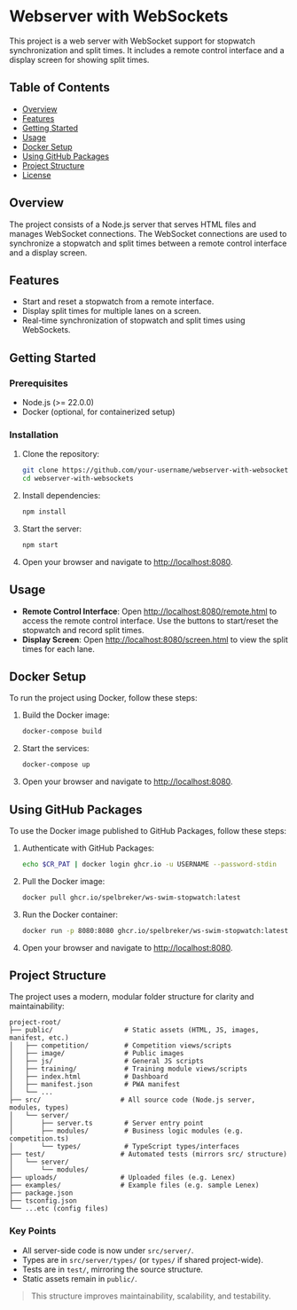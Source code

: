 # Webserver with WebSockets

This project is a web server with WebSocket support for stopwatch synchronization and split times. It includes a remote control interface and a display screen for showing split times.

## Table of Contents

- [Overview](#overview)
- [Features](#features)
- [Getting Started](#getting-started)
- [Usage](#usage)
- [Docker Setup](#docker-setup)
- [Using GitHub Packages](#using-github-packages)
- [Project Structure](#project-structure)
- [License](#license)

## Overview

The project consists of a Node.js server that serves HTML files and manages WebSocket connections. The WebSocket connections are used to synchronize a stopwatch and split times between a remote control interface and a display screen.

## Features

- Start and reset a stopwatch from a remote interface.
- Display split times for multiple lanes on a screen.
- Real-time synchronization of stopwatch and split times using WebSockets.

## Getting Started

### Prerequisites

- Node.js (>= 22.0.0)
- Docker (optional, for containerized setup)

### Installation

1. Clone the repository:
    ```sh
    git clone https://github.com/your-username/webserver-with-websockets.git
    cd webserver-with-websockets
    ```

2. Install dependencies:
    ```sh
    npm install
    ```

3. Start the server:
    ```sh
    npm start
    ```

4. Open your browser and navigate to [http://localhost:8080](http://_vscodecontentref_/1).

## Usage

- **Remote Control Interface**: Open [http://localhost:8080/remote.html](http://_vscodecontentref_/2) to access the remote control interface. Use the buttons to start/reset the stopwatch and record split times.
- **Display Screen**: Open [http://localhost:8080/screen.html](http://_vscodecontentref_/3) to view the split times for each lane.

## Docker Setup

To run the project using Docker, follow these steps:

1. Build the Docker image:
    ```sh
    docker-compose build
    ```

2. Start the services:
    ```sh
    docker-compose up
    ```

3. Open your browser and navigate to [http://localhost:8080](http://_vscodecontentref_/4).

## Using GitHub Packages

To use the Docker image published to GitHub Packages, follow these steps:

1. Authenticate with GitHub Packages:
    ```sh
    echo $CR_PAT | docker login ghcr.io -u USERNAME --password-stdin
    ```

2. Pull the Docker image:
    ```sh
    docker pull ghcr.io/spelbreker/ws-swim-stopwatch:latest
    ```

3. Run the Docker container:
    ```sh
    docker run -p 8080:8080 ghcr.io/spelbreker/ws-swim-stopwatch:latest
    ```

4. Open your browser and navigate to [http://localhost:8080](http://_vscodecontentref_/5).

## Project Structure

The project uses a modern, modular folder structure for clarity and maintainability:

```
project-root/
├── public/                  # Static assets (HTML, JS, images, manifest, etc.)
│   ├── competition/         # Competition views/scripts
│   ├── image/               # Public images
│   ├── js/                  # General JS scripts
│   ├── training/            # Training module views/scripts
│   ├── index.html           # Dashboard
│   ├── manifest.json        # PWA manifest
│   └── ...
├── src/                    # All source code (Node.js server, modules, types)
│   └── server/
│       ├── server.ts        # Server entry point
│       ├── modules/         # Business logic modules (e.g. competition.ts)
│       └── types/           # TypeScript types/interfaces
├── test/                   # Automated tests (mirrors src/ structure)
│   └── server/
│       └── modules/
├── uploads/                # Uploaded files (e.g. Lenex)
├── examples/               # Example files (e.g. sample Lenex)
├── package.json
├── tsconfig.json
└── ...etc (config files)
```

### Key Points
- All server-side code is now under `src/server/`.
- Types are in `src/server/types/` (or `types/` if shared project-wide).
- Tests are in `test/`, mirroring the source structure.
- Static assets remain in `public/`.

> This structure improves maintainability, scalability, and testability.